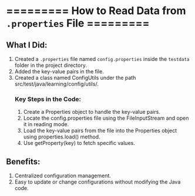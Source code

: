 
# ========= How to Read Data from `.properties` File =========

## What I Did:
1. Created a `.properties` file named `config.properties` inside the `testdata` folder in the project directory.
2. Added the key-value pairs in the file.
3. Created a class named ConfigUtils under the path src/test/java/learning/config/utils/.
   ### Key Steps in the Code:
   1. Create a Properties object to handle the key-value pairs.
   2. Locate the config.properties file using the FileInputStream and open it in reading mode.
   3. Load the key-value pairs from the file into the Properties object using properties.load() method.
   4. Use getProperty(key) to fetch specific values.

## Benefits:
1. Centralized configuration management.
2. Easy to update or change configurations without modifying the Java code.

